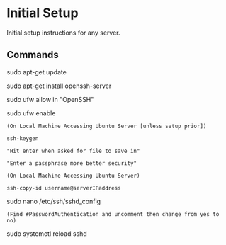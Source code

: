 # Initial Setup
Initial setup instructions for any server.

## Commands

sudo apt-get update

sudo apt-get install openssh-server

sudo ufw allow in "OpenSSH"

sudo ufw enable

	(On Local Machine Accessing Ubuntu Server [unless setup prior])

	ssh-keygen

	"Hit enter when asked for file to save in"

	"Enter a passphrase more better security"

	(On Local Machine Accessing Ubuntu Server)

	ssh-copy-id username@serverIPaddress

sudo nano /etc/ssh/sshd_config

	(Find #PasswordAuthentication and uncomment then change from yes to no)

sudo systemctl reload sshd
